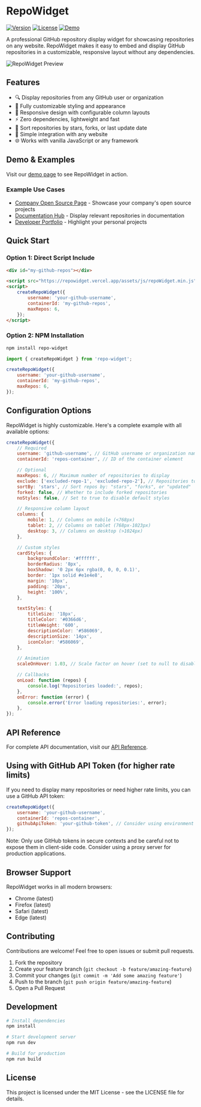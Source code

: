 # RepoWidget

[![Version](https://img.shields.io/badge/version-1.1.0-blue.svg)](https://github.com/peterbenoit/RepoWidget)
[![License](https://img.shields.io/badge/license-MIT-green.svg)](https://github.com/peterbenoit/RepoWidget/blob/main/LICENSE)
[![Demo](https://img.shields.io/badge/demo-live-orange.svg)](https://repowidget.vercel.app/)

A professional GitHub repository display widget for showcasing repositories on any website. RepoWidget makes it easy to embed and display GitHub repositories in a customizable, responsive layout without any dependencies.

![RepoWidget Preview](docs/assets/images/preview.png)

## Features

-   🔍 Display repositories from any GitHub user or organization
-   🎨 Fully customizable styling and appearance
-   📱 Responsive design with configurable column layouts
-   ⚡ Zero dependencies, lightweight and fast
-   🔄 Sort repositories by stars, forks, or last update date
-   🧩 Simple integration with any website
-   🌐 Works with vanilla JavaScript or any framework

## Demo & Examples

Visit our [demo page](https://repowidget.vercel.app/) to see RepoWidget in action.

### Example Use Cases

-   [Company Open Source Page](https://repowidget.vercel.app/examples/company.html) - Showcase your company's open source projects
-   [Documentation Hub](https://repowidget.vercel.app/examples/documentation-hub.html) - Display relevant repositories in documentation
-   [Developer Portfolio](https://repowidget.vercel.app/examples/portfolio.html) - Highlight your personal projects

## Quick Start

### Option 1: Direct Script Include

```html
<div id="my-github-repos"></div>

<script src="https://repowidget.vercel.app/assets/js/repoWidget.min.js"></script>
<script>
    createRepoWidget({
        username: 'your-github-username',
        containerId: 'my-github-repos',
        maxRepos: 6,
    });
</script>
```

### Option 2: NPM Installation

```bash
npm install repo-widget
```

```javascript
import { createRepoWidget } from 'repo-widget';

createRepoWidget({
    username: 'your-github-username',
    containerId: 'my-github-repos',
    maxRepos: 6,
});
```

## Configuration Options

RepoWidget is highly customizable. Here's a complete example with all available options:

```javascript
createRepoWidget({
    // Required
    username: 'github-username', // GitHub username or organization name
    containerId: 'repos-container', // ID of the container element

    // Optional
    maxRepos: 6, // Maximum number of repositories to display
    exclude: ['excluded-repo-1', 'excluded-repo-2'], // Repositories to exclude
    sortBy: 'stars', // Sort repos by: "stars", "forks", or "updated"
    forked: false, // Whether to include forked repositories
    noStyles: false, // Set to true to disable default styles

    // Responsive column layout
    columns: {
        mobile: 1, // Columns on mobile (<768px)
        tablet: 2, // Columns on tablet (768px-1023px)
        desktop: 3, // Columns on desktop (>1024px)
    },

    // Custom styles
    cardStyles: {
        backgroundColor: '#ffffff',
        borderRadius: '8px',
        boxShadow: '0 2px 6px rgba(0, 0, 0, 0.1)',
        border: '1px solid #e1e4e8',
        margin: '10px',
        padding: '20px',
        height: '100%',
    },

    textStyles: {
        titleSize: '18px',
        titleColor: '#0366d6',
        titleWeight: '600',
        descriptionColor: '#586069',
        descriptionSize: '14px',
        iconColor: '#586069',
    },

    // Animation
    scaleOnHover: 1.03, // Scale factor on hover (set to null to disable)

    // Callbacks
    onLoad: function (repos) {
        console.log('Repositories loaded:', repos);
    },
    onError: function (error) {
        console.error('Error loading repositories:', error);
    },
});
```

## API Reference

For complete API documentation, visit our [API Reference](https://repowidget.vercel.app/api.html).

## Using with GitHub API Token (for higher rate limits)

If you need to display many repositories or need higher rate limits, you can use a GitHub API token:

```javascript
createRepoWidget({
    username: 'your-github-username',
    containerId: 'repos-container',
    githubApiToken: 'your-github-token', // Consider using environment variables
});
```

Note: Only use GitHub tokens in secure contexts and be careful not to expose them in client-side code. Consider using a proxy server for production applications.

## Browser Support

RepoWidget works in all modern browsers:

-   Chrome (latest)
-   Firefox (latest)
-   Safari (latest)
-   Edge (latest)

## Contributing

Contributions are welcome! Feel free to open issues or submit pull requests.

1. Fork the repository
2. Create your feature branch (`git checkout -b feature/amazing-feature`)
3. Commit your changes (`git commit -m 'Add some amazing feature'`)
4. Push to the branch (`git push origin feature/amazing-feature`)
5. Open a Pull Request

## Development

```bash
# Install dependencies
npm install

# Start development server
npm run dev

# Build for production
npm run build
```

## License

This project is licensed under the MIT License - see the LICENSE file for details.

